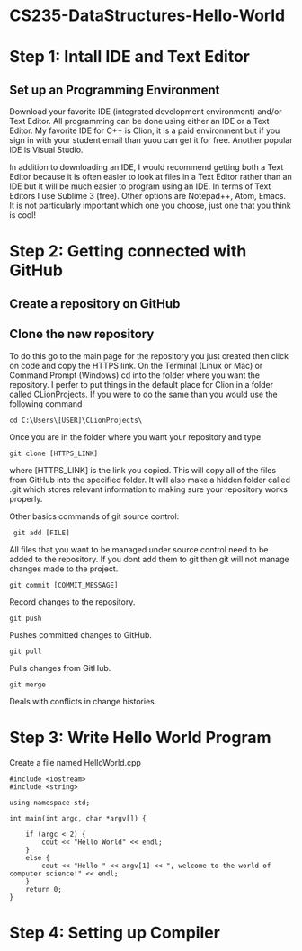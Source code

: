 # CS235-DataStructures-Hello-World

# Step 1: Intall IDE and Text Editor

## Set up an Programming Environment

Download your favorite IDE (integrated development environment) and/or Text Editor.  All programming can be done using either an IDE or a Text Editor.  My favorite IDE for C++ is Clion, it is a paid environment but if you sign in with your student email than yuou can get it for free.  Another popular IDE is Visual Studio.  

In addition to downloading an IDE, I would recommend getting both a Text Editor because it is often easier to look at files in a Text Editor rather than an IDE but it will be much easier to program using an IDE.  In terms of Text Editors I use Sublime 3 (free).  Other options are Notepad++, Atom, Emacs.  It is not particularly important which one you choose, just one that you think is cool!


# Step 2: Getting connected with GitHub

## Create a repository on GitHub

## Clone the new repository

To do this go to the main page for the repository you just created then click on code and copy the HTTPS link.  On the Terminal (Linux or Mac) or Command Prompt (Windows) cd into the folder where you want the repository.   I perfer to put things in the default place for Clion in a folder called CLionProjects.  If you were to do the same than you would use the following command

```` cd C:\Users\[USER]\CLionProjects\ ````


Once you are in the folder where you want your repository and type 

```` git clone [HTTPS_LINK] ````

where [HTTPS_LINK] is the link you copied.  This will copy all of the files from GitHub into the specified folder.  It will also make a hidden folder called .git which stores relevant information to making sure your repository works properly.


Other basics commands of git source control:

```` git add [FILE]````

All files that you want to be managed under source control need to be added to the repository.  If you dont add them to git then git will not manage changes made to the project.  

```` git commit [COMMIT_MESSAGE] ````

Record changes to the repository.

```` git push ````

Pushes committed changes to GitHub.

```` git pull ````

Pulls changes from GitHub.

```` git merge ````

Deals with conflicts in change histories.

# Step 3: Write Hello World Program

Create a file named HelloWorld.cpp

```` 
#include <iostream>
#include <string>

using namespace std;

int main(int argc, char *argv[]) {

    if (argc < 2) {
        cout << "Hello World" << endl;
    }
    else {
        cout << "Hello " << argv[1] << ", welcome to the world of computer science!" << endl;
    }
    return 0;
}
````


# Step 4: Setting up Compiler


